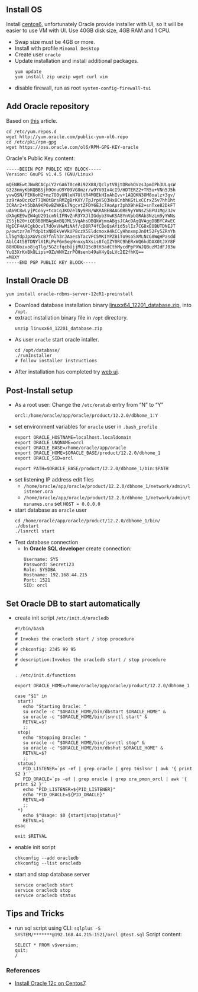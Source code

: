 ## Install OS
Install [centos6](http://linux.mirrors.es.net/centos/6.10/isos/x86_64/), unfortunately Oracle provide installer with UI, 
so it will be easier to use VM with UI. Use 40GB disk size, 4GB RAM and 1 CPU. 
* Swap size must be 4GB or more.
* Install with profile ``Minomal Desktop``
* Create user ``oracle``
* Update installation and install additional packages.
  ```
  yum update
  yum install zip unzip wget curl vim
  ```
* disable firewall, run as root ``system-config-firewall-tui``

## Add Oracle repository
Based on [this](https://www.oracle.com/technetwork/articles/servers-storage-admin/ginnydbinstallonlinux-488779.html) article.
```
cd /etc/yum.repos.d
wget http://yum.oracle.com/public-yum-ol6.repo
cd /etc/pki/rpm-gpg
wget https://oss.oracle.com/ol6/RPM-GPG-KEY-oracle
```

Oracle's Public Key content:
```
-----BEGIN PGP PUBLIC KEY BLOCK-----
Version: GnuPG v1.4.5 (GNU/Linux)

mQENBEwtJWoBCACpiY2rGA6T0ceBi92X88/QclytVBjtDRohOVzs3pmIPh3ULqsW
G323nmyKbKQBBSjh9OnuO9Y09VG8mzr/w9YV0Ix4cI9/HDTERZ2+TR5u+VNn5J5h
yvwQSN/FEK6oH2+mz7O0yUNleN7UltR4MOEkHIoAhIvv+1AQQKN3OM8oalz+3gv/
zz9rAoQczQzT7QWOtBrsRMZgBrKXY/TpJrpVSO3Hx8CnbhKGtLxCCrxZ5v7hh1ht
3CRAr2+h5bDA9KP6vBZWKEs7NgcvtZFDY6EJc7AoApr3phX9hHE2+snTxe82DkFT
uA69C8wLyjPCoSy+tcaCqJKOZelNy9RN/WKRABEBAAG0RE9yYWNsZSBPU1MgZ3Jv
dXAgKE9wZW4gU291cmNlIFNvZnR3YXJlIGdyb3VwKSA8YnVpbGRAb3NzLm9yYWNs
ZS5jb20+iQE8BBMBAgAmBQJMLSVqAhsDBQkWjmoABgsJCAcDAgQVAggDBBYCAwEC
HgECF4AACgkQcvl7dOxVHwMiNAf/cD8R74fCBeQsAYid5slIz7CG8xEOBUTDNEJT
p/owtzr7m7Ydp1txNBOkVeVkUP8czX5EldcmoxA4kCCyHhnxmpJnOt52Fy5ZRnYh
Ll5gYdpJpXGVScB7fnlh3rJAaesSTacVFC5MKIYPZBiTo9soSXMLNcG8WqHPasdd
AblC4t5BTDNYlX1RiPeP6m5egHnnxyAXsis8fqIZY0RC9hERxWQ6hdDAX0tJXY8F
88HDUozvo8jqTlg/5GZcfqcbUjjMUJQ5cBtH3adCthMycdPpPXWJQBuzMIdFJ03u
YuQ3XrKxBkOLips+OZuWNVZzrPOHsenb49aX4yQsLVc2E2fhKQ==
=M8XY
-----END PGP PUBLIC KEY BLOCK-----
```

## Install Oracle DB
```
yum install oracle-rdbms-server-12cR1-preinstall
```
* Download database installation binary [linuxx64_12201_database.zip](https://www.oracle.com/database/technologies/oracle12c-linux-12201-downloads.html), into ``/opt``.
* extract installation binary file in ``/opt`` directory.
  ```
  unzip linuxx64_12201_database.zip
  ```
* As user ``oracle`` start oracle intaller. 
  ```
  cd /opt/database/
  ./runInstaller 
  # follow installer instructions
  ```
* After installation has completed try [web ui](https://localhost:5500/em).

## Post-Install setup
* As a root user: Change the ``/etc/oratab`` entry from  “N” to  “Y”
  ```
  orcl:/home/oracle/app/oracle/product/12.2.0/dbhome_1:Y
  ```
* set environment variables for ``oracle`` user in ``.bash_profile``
  ```
  export ORACLE_HOSTNAME=localhost.localdomain
  export ORACLE_UNQNAME=orcl
  export ORACLE_BASE=/home/oracle/app/oracle
  export ORACLE_HOME=$ORACLE_BASE/product/12.2.0/dbhome_1
  export ORACLE_SID=orcl

  export PATH=$ORACLE_BASE/product/12.2.0/dbhome_1/bin:$PATH  
  ```
* set listening IP address 
  edit files 
  * ``/home/oracle/app/oracle/product/12.2.0/dbhome_1/network/admin/listener.ora``
  * ``/home/oracle/app/oracle/product/12.2.0/dbhome_1/network/admin/tnsnames.ora``
  set ``HOST = 0.0.0.0``
* start database as ``oracle`` user
  ```
  cd /home/oracle/app/oracle/product/12.2.0/dbhome_1/bin/
  ./dbstart
  ./lsnrctl start
  ```  
* Test database connection 
  * In __Oracle SQL developer__ create connection: 
    ```
	Username: SYS
	Password: Secret123
	Role: SYSDBA
	Hostname: 192.168.44.215
	Port: 1521
	SID: orcl
	```

## Set Oracle DB to start automatically
* create init script ``/etc/init.d/oracledb``
  ```
  #!/bin/bash
  #
  # Invokes the oracledb start / stop procedure 
  #
  # chkconfig: 2345 99 95
  #
  # description:Invokes the oracledb start / stop procedure 
  #

  . /etc/init.d/functions

  export ORACLE_HOME=/home/oracle/app/oracle/product/12.2.0/dbhome_1

  case "$1" in
   start)
     echo "Starting Oracle: "
     su oracle -c "$ORACLE_HOME/bin/dbstart $ORACLE_HOME" &
     su oracle -c "$ORACLE_HOME/bin/lsnrctl start" &
     RETVAL=$?
     ;;
   stop)
     echo "Stopping Oracle: "
     su oracle -c "$ORACLE_HOME/bin/lsnrctl stop" &
     su oracle -c "$ORACLE_HOME/bin/dbshut $ORACLE_HOME" &
     RETVAL=$?
     ;;
   status)
     PID_LISTENER=`ps -ef | grep oracle | grep tnslsnr | awk '{ print $2 }'`
     PID_ORACLE=`ps -ef | grep oracle | grep ora_pmon_orcl | awk '{ print $2 }'`
     echo "PID_LISTENER=${PID_LISTENER}"
     echo "PID_ORACLE=${PID_ORACLE}"
     RETVAL=0
     ;;
   *)
     echo $"Usage: $0 {start|stop|status}"
     RETVAL=1
  esac

  exit $RETVAL
  ```
* enable init script
  ```
  chkconfig --add oracledb
  chkconfig --list oracledb
  ```
* start and stop database server
  ```
  service oracledb start
  service oracledb stop
  service oracledb status
  ```

## Tips and Tricks
* run sql script using CLI:
  ``sqlplus -S SYSTEM/*******@192.168.44.215:1521/orcl @test.sql``
  Script content:
  ```
  SELECT * FROM v$version;
  quit;
  /
  ```  
  
### References
* [Install Oracle 12c on Centos7](https://www.tecmint.com/install-oracle-database-12c-on-centos-7/).
  
